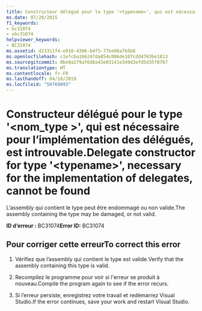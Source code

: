 ```yaml
---
title: Constructeur délégué pour le type '<typename>', qui est nécessaire pour l’implémentation des délégués, est introuvable.
ms.date: 07/20/2015
f1_keywords:
- bc31074
- vbc31074
helpviewer_keywords:
- BC31074
ms.assetid: d23311f4-e918-4306-b4f5-77be96a7b5b8
ms.openlocfilehash: c1efcba166247da854c086de107cdd4763be1813
ms.sourcegitcommit: 0be8a279af6d8a43e03141e349d3efd5d35f8767
ms.translationtype: HT
ms.contentlocale: fr-FR
ms.lasthandoff: 04/18/2019
ms.locfileid: "59769893"
---
```

# <a name="delegate-constructor-for-type-typename-necessary-for-the-implementation-of-delegates-cannot-be-found"></a><span data-ttu-id="fab2b-102">Constructeur délégué pour le type '\<nom_type >', qui est nécessaire pour l’implémentation des délégués, est introuvable.</span><span class="sxs-lookup"><span data-stu-id="fab2b-102">Delegate constructor for type '\<typename>', necessary for the implementation of delegates, cannot be found</span></span>
<span data-ttu-id="fab2b-103">L’assembly qui contient le type peut être endommagé ou non valide.</span><span class="sxs-lookup"><span data-stu-id="fab2b-103">The assembly containing the type may be damaged, or not valid.</span></span>  
  
 <span data-ttu-id="fab2b-104">**ID d’erreur :** BC31074</span><span class="sxs-lookup"><span data-stu-id="fab2b-104">**Error ID:** BC31074</span></span>  
  
## <a name="to-correct-this-error"></a><span data-ttu-id="fab2b-105">Pour corriger cette erreur</span><span class="sxs-lookup"><span data-stu-id="fab2b-105">To correct this error</span></span>  
  
1. <span data-ttu-id="fab2b-106">Vérifiez que l’assembly qui contient le type est valide.</span><span class="sxs-lookup"><span data-stu-id="fab2b-106">Verify that the assembly containing this type is valid.</span></span>  
  
2. <span data-ttu-id="fab2b-107">Recompilez le programme pour voir si l'erreur se produit à nouveau.</span><span class="sxs-lookup"><span data-stu-id="fab2b-107">Compile the program again to see if the error recurs.</span></span>  
  
3. <span data-ttu-id="fab2b-108">Si l’erreur persiste, enregistrez votre travail et redémarrez Visual Studio.</span><span class="sxs-lookup"><span data-stu-id="fab2b-108">If the error continues, save your work and restart Visual Studio.</span></span>  
